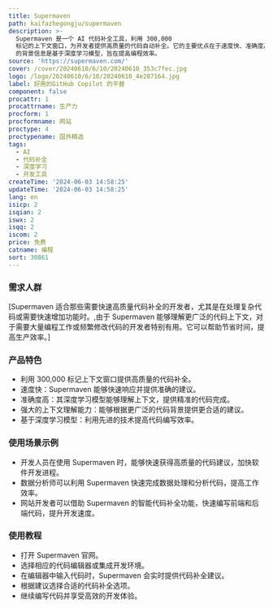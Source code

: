 ```yaml
---
title: Supermaven
path: kaifazhegongju/supermaven
description: >-
  Supermaven 是一个 AI 代码补全工具，利用 300,000
  标记的上下文窗口，为开发者提供高质量的代码自动补全。它的主要优点在于速度快、准确度高、上下文理解能力强。Supermaven
  的背景信息是基于深度学习模型，旨在提高编程效率。
source: 'https://supermaven.com/'
cover: /cover/20240610/6/10/20240610_353c7fec.jpg
logo: /logo/20240610/6/10/20240610_4e287164.jpg
label: 好用的GitHub Copilot 的平替
component: false
procattr: 1
procattrname: 生产力
procform: 1
procformname: 网站
proctype: 4
proctypename: 国外精选
tags:
  - AI
  - 代码补全
  - 深度学习
  - 开发工具
createTime: '2024-06-03 14:58:25'
updateTime: '2024-06-03 14:58:25'
lang: en
isicp: 2
isqian: 2
iswx: 2
isqq: 2
iscom: 2
price: 免费
catname: 编程
sort: 30861
---
```




### 需求人群
[Supermaven 适合那些需要快速高质量代码补全的开发者，尤其是在处理复杂代码或需要快速增加功能时。,由于 Supermaven 能够理解更广泛的代码上下文，对于需要大量编程工作或频繁修改代码的开发者特别有用。它可以帮助节省时间，提高生产效率。]

### 产品特色
* 利用 300,000 标记上下文窗口提供高质量的代码补全。
* 速度快：Supermaven 能够快速响应并提供准确的建议。
* 准确度高：其深度学习模型能够理解上下文，提供精准的代码完成。
* 强大的上下文理解能力：能够根据更广泛的代码背景提供更合适的建议。
* 基于深度学习模型：利用先进的技术提高代码编写效率。

### 使用场景示例
* 开发人员在使用 Supermaven 时，能够快速获得高质量的代码建议，加快软件开发进程。
* 数据分析师可以利用 Supermaven 快速完成数据处理和分析代码，提高工作效率。
* 网站开发者可以借助 Supermaven 的智能代码补全功能，快速编写前端和后端代码，提升开发速度。

### 使用教程
* 打开 Supermaven 官网。
* 选择相应的代码编辑器或集成开发环境。
* 在编辑器中输入代码时，Supermaven 会实时提供代码补全建议。
* 根据建议选择合适的代码补全选项。
* 继续编写代码并享受高效的开发体验。

  
